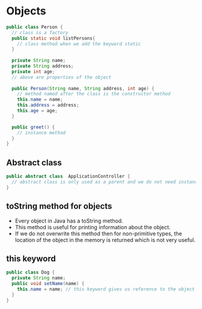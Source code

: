 # Objects
```java
public class Person {
  // class is a factory
  public static void listPersons{
    // class method when we add the keyword static
  }
  
  private String name;
  private String address;
  private int age;
  // above are properties of the object
  
  public Person(String name, String address, int age) {
    // method named after the class is the constructor method
    this.name = name;
    this.address = address;
    this.age = age;
  }

  public greet() {
    // instance method
  }
}
```

## Abstract class
```java
public abstract class  ApplicationController {
  // abstract class is only used as a parent and we do not need instances of it.
}
```

## toString method for objects
- Every object in Java has a toString method. 
- This method is useful for printing information about the object. 
- If we do not overwrite this method then for non-primitive types, the location of the object in the memory is returned which is not very useful.

## this keyword
```java
public class Dog {
  private String name;
  public void setName(name) {
    this.name = name; // this keyword gives us reference to the object
  }
}
```







